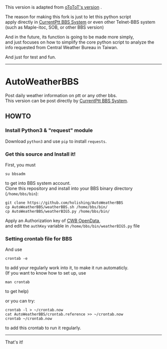 This version is adapted from [oToToT's version](https://github.com/oToToT/AutoWeatherPtt) .

The reason for making this fork is just to let this python script
<br>apply directly in [CurrentPtt BBS System](https://github.com/ptt/pttbbs) or even other Telnet-BBS system (such as Maple-itoc, SOB, or other BBS version)

And in the future, its function is going to be made more simply, 
<br>and just focuses on how to simplify the core python script to analyze the info requested from Central Weather Bureau in Taiwan.

And just for test and fun.

***

# AutoWeatherBBS

Post daily weather information on ptt or any other bbs.
<br>This version can be post directly by [CurrentPtt BBS System](https://github.com/ptt/pttbbs).

## HOWTO

### Install Python3 & "request" module

Download `python3` and use `pip` to install `requests`.

### Get this source and Install it!

First, you must

`su bbsadm` 

to get into BBS system account.
<br>Clone this repository and install into your BBS binary directory (`/home/bbs/bin`):

`git clone https://github.com/holishing/AutoWeatherBBS`
<br>`cp AutoWeatherBBS/weatherBBS.sh /home/bbs/bin/`
<br>`cp AutoWeatherBBS/weatherBIG5.py /home/bbs/bin/`

Apply an Authorization key of [CWB OpenData](http://opendata.cwb.gov.tw/),
<br>and edit the `authKey` variable in `/home/bbs/bin/weatherBIG5.py` file

### Setting crontab file for BBS

And use 

`crontab -e` 

to add your regularly work into it, to make it run automaticly.
<br>(If you want to know how to set up, use 

`man crontab`

to get help)

or you can try:

`crontab -l > ~/crontab.now`
<br>`cat AutoWeatherBBS/crontab.reference >> ~/crontab.now`
<br>`crontab ~/crontab.now`

to add this crontab to run it regularly.

***

That's it!
